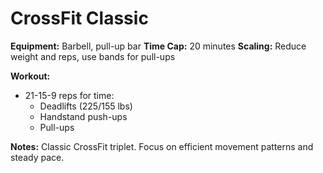 # CrossFit Classic

**Equipment:** Barbell, pull-up bar
**Time Cap:** 20 minutes
**Scaling:** Reduce weight and reps, use bands for pull-ups

**Workout:**
- 21-15-9 reps for time:
  - Deadlifts (225/155 lbs)
  - Handstand push-ups
  - Pull-ups

**Notes:**
Classic CrossFit triplet. Focus on efficient movement patterns and steady pace.